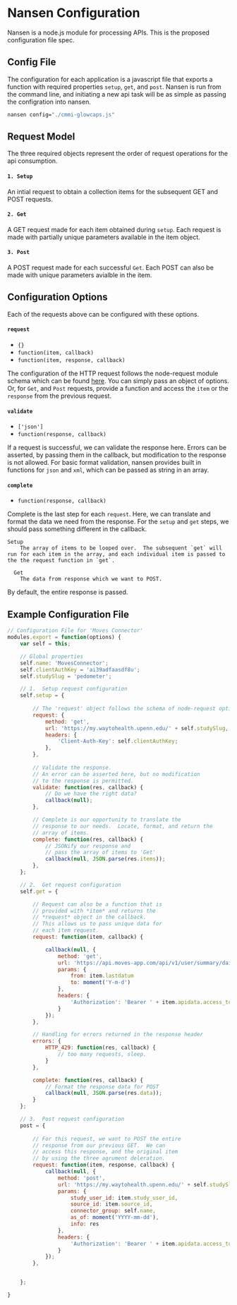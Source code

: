 # Nansen Configuration

Nansen is a node.js module for processing APIs.  This is the proposed configuration file spec.

## Config File
The configuration for each application is a javascript file that exports a function with required properties `setup`, `get`, and `post`.  Nansen is run from the command line, and initiating a new api task will be as simple as passing the configration into nansen.

```bash
nansen config="./cmmi-glowcaps.js"
```

## Request Model
The three required objects represent the order of request operations for the api consumption.

#### `1. Setup`
An intial request to obtain a collection items for the subsequent GET and POST requests.
#### `2. Get`
A GET request made for each item obtained during `setup`.  Each request is made with partially unique parameters available in the item object. 
#### `3. Post`
A POST request made for each successful `Get`.  Each POST can also be made with unique parameters avialble in the item.


## Configuration Options
Each of the requests above can be configured with these options.  

#### `request`
- `{}`
- `function(item, callback)`
- `function(item, response, callback)`


The configuration of the HTTP request follows the node-request module schema which can be found [here](https://github.com/request/request#requestoptions-callback).  You can simply pass an object of options. Or, for `Get`, and `Post` requests, provide a function and access the `item` or the  `response` from the previous request.  

#### `validate`
- `['json']`
- `function(response, callback)`

If a request is successful, we can validate the response here. Errors can be asserted, by passing them in the callback, but modification to the response is not allowed.  For basic format validation, nansen provides built in functions for `json` and `xml`, which can be passed as string in an array.

#### `complete`
- `function(response, callback)`

Complete is the last step for each `request`.  Here, we can translate and format the data we need from the response.  For the `setup` and `get` steps, we should pass something different in the callback.  


    Setup
        The array of items to be looped over.  The subsequent `get` will run for each item in the array, and each individual item is passed to the the request function in `get`.
  
      Get
        The data from response which we want to POST.
        
By default, the entire response is passed.

Example Configuration File
----
```javascript
// Configuration File for 'Moves Connector'
modules.export = function(options) {
    var self = this;

    // Global properties
    self.name: 'MovesConnector';
    self.clientAuthKey = 'ai39adfaasdf8u';
    self.studySlug = 'pedometer';

    // 1.  Setup request configuration
    self.setup = {
    
        // The 'request' object follows the schema of node-request options.
        request: {
            method: 'get',
            url: 'https://my.waytohealth.upenn.edu/' + self.studySlug,
            headers: {
                'Client-Auth-Key': self.clientAuthKey;
            },
        },
        
        // Validate the response.
        // An error can be asserted here, but no modification
        // to the response is permitted.
        validate: function(res, callback) {
            // Do we have the right data?
            callback(null);
        },

        // Complete is our opportunity to translate the 
        // response to our needs.  Locate, format, and return the
        // array of items.
        complete: function(res, callback) {
            // JSONify our response and 
            // pass the array of items to 'Get'
            callback(null, JSON.parse(res.items));
        },
    };

    // 2.  Get request configuration
    self.get = {

        // Request can also be a function that is
        // provided with *item* and returns the
        // *request* object in the callback.  
        // This allows us to pass unique data for
        // each item request. 
        request: function(item, callback) {

            callback(null, {
                method: 'get',
                url: 'https://api.moves-app.com/api/v1/user/summary/daily',
                params: {
                    from: item.lastdatum
                    to: moment('Y-m-d')
                },
                headers: {
                    'Authorization': 'Bearer ' + item.apidata.access_token
                }
            });
        },

        // Handling for errors returned in the response header
        errors: {
            HTTP_429: function(res, callback) {
                // too many requests, sleep.
            }
        },

        complete: function(res, callback) {
            // Format the response data for POST
            callback(null, JSON.parse(res.data));
        }
    };

    // 3.  Post request configuration
    post = {
    
        // For this request, we want to POST the entire
        // response from our previous GET.  We can 
        // access this response, and the original item
        // by using the three agrument deleration.
        request: function(item, response, callback) {
            callback(null, {
                method: 'post',
                url: 'https://my.waytohealth.upenn.edu/' + self.studySlug,
                params: {
                    study_user_id: item.study_user_id,
                    source_id: item.source_id,
                    connector_group: self.name,
                    as_of: moment('YYYY-mm-dd'),
                    info: res
                },
                headers: {
                    'Authorization': 'Bearer ' + item.apidata.access_token
                }
            });
        },


    };

}

```
